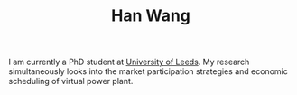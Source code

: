 ﻿---
# Display name
title: Han Wang

# Username (this should match the folder name and the name on publications)
authors:
- "H. Wang"

# Is this the primary user of the site?
superuser: false

# Role/position
role: PhD Candidate

# Organizations/Affiliations
organizations:
- name: University of Leeds
  url: "https://www.leeds.ac.uk/"

# Short bio (displayed in user profile at end of posts)
bio: 

# List each interest with a dash
interests:
- Bidding strategy design of virtual power plant
- Active control of distributed energy resources at distribution level


education:
  courses:
  - course: PhD in Electronic and Electrical Engineering
    institution: University of Leeds, UK
    year: Ongoing
  - course: Bachelor in New Energy Sciency and Engineering 
    institution: Chinese University of HongKong, Shenzhen
    year: 2019


# Social/Academic Networking
# Remove the ones not needed


# Enter email to display Gravatar (if Gravatar enabled in Config)
email: ""
  
# Organizational groups that you belong to (for People widget)
#   Set this to `[]` or comment out if you are not using People widget.
user_groups:
- PhD Candidates
---

I am currently a PhD student at [University of Leeds](https://www.leeds.ac.uk/). My research simultaneously looks into the market participation strategies and economic scheduling of virtual power plant.

